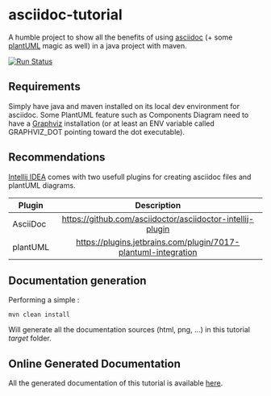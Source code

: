 # asciidoc-tutorial

A humble project to show all the benefits of using [asciidoc](http://www.methods.co.nz/asciidoc/) (+ some [plantUML](http://plantuml.com/) magic as well) in a java project with maven.

[![Run Status](https://api.shippable.com/projects/58f07de99755e8070035ed26/badge?branch=master)](https://app.shippable.com/github/antoninBr/asciidoc-tutorial)

## Requirements

Simply have java and maven installed on its local dev environment for asciidoc.
Some PlantUML feature such as Components Diagram need to have a [Graphviz](http://www.graphviz.org/) installation (or at least an ENV variable called GRAPHVIZ_DOT pointing toward the dot executable).

## Recommendations

[Intellij IDEA](https://www.jetbrains.com/idea/) comes with two usefull plugins for creating asciidoc files and plantUML diagrams.

| Plugin        | Description                                                     |
| ------------- |:---------------------------------------------------------------:| 
| AsciiDoc      | https://github.com/asciidoctor/asciidoctor-intellij-plugin      |
| plantUML      | https://plugins.jetbrains.com/plugin/7017-plantuml-integration  | 



## Documentation generation

Performing a simple :
```
mvn clean install
```
Will generate all the documentation sources (html, png, ...) in this tutorial _target_ folder.

## Online Generated Documentation

All the generated documentation of this tutorial is available [here](https://www.jetbrains.com/idea/).
